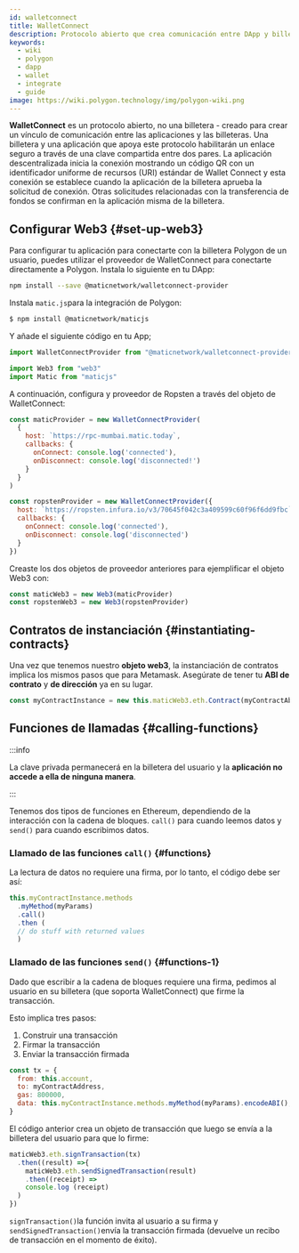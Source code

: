 ```yaml
---
id: walletconnect
title: WalletConnect
description: Protocolo abierto que crea comunicación entre DApp y billeteras
keywords:
  - wiki
  - polygon
  - dapp
  - wallet
  - integrate
  - guide
image: https://wiki.polygon.technology/img/polygon-wiki.png
---
```


**WalletConnect** es un protocolo abierto, no una billetera - creado para crear un vínculo de comunicación entre las aplicaciones y las billeteras. Una billetera y una aplicación que apoya este protocolo habilitarán un enlace seguro a través de una clave compartida entre dos pares. La aplicación descentralizada inicia la conexión mostrando un código QR con un identificador uniforme de recursos (URI) estándar de Wallet Connect y esta conexión se establece cuando la aplicación de la billetera aprueba la solicitud de conexión. Otras solicitudes relacionadas con la transferencia de fondos se confirman en la aplicación misma de la billetera.

## Configurar Web3 {#set-up-web3}

Para configurar tu aplicación para conectarte con la billetera Polygon de un usuario, puedes utilizar el proveedor de WalletConnect para conectarte directamente a Polygon. Instala lo siguiente en tu DApp:

```bash
npm install --save @maticnetwork/walletconnect-provider
```

Instala `matic.js`para la integración de Polygon:

```bash
$ npm install @maticnetwork/maticjs
```

Y añade el siguiente código en tu App;

```js
import WalletConnectProvider from "@maticnetwork/walletconnect-provider"

import Web3 from "web3"
import Matic from "maticjs"
```

A continuación, configura  y proveedor de Ropsten a través del objeto de WalletConnect:

```javascript
const maticProvider = new WalletConnectProvider(
  {
    host: `https://rpc-mumbai.matic.today`,
    callbacks: {
      onConnect: console.log('connected'),
      onDisconnect: console.log('disconnected!')
    }
  }
)

const ropstenProvider = new WalletConnectProvider({
  host: `https://ropsten.infura.io/v3/70645f042c3a409599c60f96f6dd9fbc`,
  callbacks: {
    onConnect: console.log('connected'),
    onDisconnect: console.log('disconnected')
  }
})
```

Creaste los dos objetos de proveedor anteriores para ejemplificar el objeto Web3 con:

```js
const maticWeb3 = new Web3(maticProvider)
const ropstenWeb3 = new Web3(ropstenProvider)
```

## Contratos de instanciación {#instantiating-contracts}

Una vez que tenemos nuestro **objeto web3**, la instanciación de contratos implica los mismos pasos que para Metamask. Asegúrate de tener tu **ABI de contrato** y **de dirección** ya en su lugar.

```js
const myContractInstance = new this.maticWeb3.eth.Contract(myContractAbi, myContractAddress)
```

## Funciones de llamadas {#calling-functions}

:::info

La clave privada permanecerá en la billetera del usuario y la **aplicación no accede a ella de ninguna manera**.

:::

Tenemos dos tipos de funciones en Ethereum, dependiendo de la interacción con la cadena de bloques. `call()` para cuando leemos datos y `send()` para cuando escribimos datos.

### Llamado de las funciones `call()` {#functions}

La lectura de datos no requiere una firma, por lo tanto, el código debe ser así:

```js
this.myContractInstance.methods
  .myMethod(myParams)
  .call()
  .then (
  // do stuff with returned values
  )
```

### Llamado de las funciones `send()` {#functions-1}

Dado que escribir a la cadena de bloques requiere una firma, pedimos al usuario en su billetera (que soporta WalletConnect) que firme la transacción.

Esto implica tres pasos:
1. Construir una transacción
2. Firmar la transacción
3. Enviar la transacción firmada

```js
const tx = {
  from: this.account,
  to: myContractAddress,
  gas: 800000,
  data: this.myContractInstance.methods.myMethod(myParams).encodeABI(),
}
```

El código anterior crea un objeto de transacción que luego se envía a la billetera del usuario para que lo firme:


```js
maticWeb3.eth.signTransaction(tx)
  .then((result) =>{
    maticWeb3.eth.sendSignedTransaction(result)
    .then((receipt) =>
    console.log (receipt)
  )
})
```

`signTransaction()`la función invita al usuario a su firma y `sendSignedTransaction()`envía la transacción firmada (devuelve un recibo de transacción en el momento de éxito).
